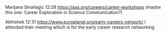 
Marijana Smailagic
12:28
https://aas.org/careers/career-workshops
(maybe this one: Career Exploration in Science Communication?)

Abhishek
12:31
https://www.europlanet.org/early-careers-network/
I attended their meeting which is for the early career research networking